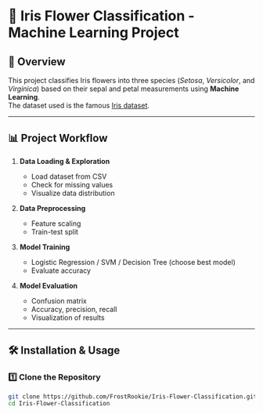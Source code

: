# 🌸 Iris Flower Classification - Machine Learning Project

## 📌 Overview
This project classifies Iris flowers into three species (*Setosa*, *Versicolor*, and *Virginica*) based on their sepal and petal measurements using **Machine Learning**.  
The dataset used is the famous [Iris dataset](https://www.kaggle.com/api/v1/datasets/download/saurabh00007/iriscsv).

---

## 📊 Project Workflow
1. **Data Loading & Exploration**  
   - Load dataset from CSV  
   - Check for missing values  
   - Visualize data distribution

2. **Data Preprocessing**  
   - Feature scaling  
   - Train-test split

3. **Model Training**  
   - Logistic Regression / SVM / Decision Tree (choose best model)  
   - Evaluate accuracy

4. **Model Evaluation**  
   - Confusion matrix  
   - Accuracy, precision, recall  
   - Visualization of results

---

## 🛠 Installation & Usage

### 1️⃣ Clone the Repository
```bash
git clone https://github.com/FrostRookie/Iris-Flower-Classification.git
cd Iris-Flower-Classification
